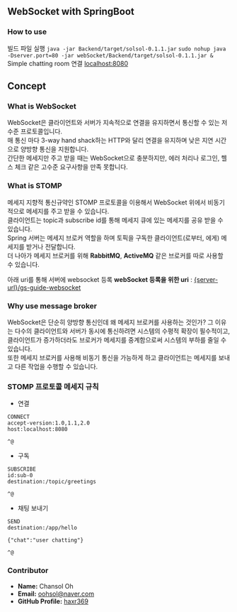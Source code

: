 ## WebSocket with SpringBoot

### How to use

빌드 파일 실행
`java -jar Backend/target/solsol-0.1.1.jar`
`sudo nohup java -Dserver.port=80 -jar webSocket/Backend/target/solsol-0.1.1.jar &`
Simple chatting room 연결 [localhost:8080](http://localhost:8080) 

## Concept

### What is WebSocket

WebSocket은 클라이언트와 서버가 지속적으로 연결을 유지하면서 통신할 수 있는 저수준 프로토콜입니다. <br/>
매 통신 마다 3-way hand shack하는 HTTP와 달리 연결을 유지하며 낮은 지연 시간으로 양방향 통신을 지원합니다. <br/>
간단한 메세지만 주고 받을 때는 WebSocket으로 충분하지만, 에러 처리나 로그인, 헬스 체크 같은 고수준 요구사항을 만족 못합니다.

### What is STOMP

메세지 지향적 통신규약인 STOMP 프로토콜을 이용해서 WebSocket 위에서 비동기적으로 메세지를 주고 받을 수 있습니다. <br/>
클라이언트는 topic과 subscribe id를 통해 메세지 큐에 있는 메세지를 공유 받을 수 있습니다. <br/>
Spring 서버는 메세지 브로커 역할을 하며 토픽을 구독한 클라이언트(로부터, 에게) 메세지를 받거나 전달합니다. <br/>
더 나아가 메세지 브로커를 위해 **RabbitMQ**, **ActiveMQ** 같은 브로커를 따로 사용할 수 있습니다.

아래 uri를 통해 서버에 websocket 등록
**webSocket 등록을 위한 uri** : [{server-url}/gs-guide-websocket](/gs-guide-websocket)

### Why use message broker

WebSocket은 단순히 양방향 통신인데 왜 메세지 브로커를 사용하는 것인가?
그 이유는 다수의 클라이언트와 서버가 동시에 통신하려면 시스템의 수평적 확장이 필수적이고, 클라이언트가 증가하더라도 브로커가 메세지를 중계함으로써 시스템의 부하를 줄일 수 있습니다. <br/>
또한 메세지 브로커를 사용해 비동기 통신을 가능하게 하고 클라이언트는 메세지를 보내고 다른 작업을 수행할 수 있습니다.  

### STOMP 프로토콜 메세지 규칙

- 연결
```
CONNECT
accept-version:1.0,1.1,2.0
host:localhost:8080

^@
```

- 구독
```
SUBSCRIBE
id:sub-0
destination:/topic/greetings

^@
```

- 채팅 보내기
```
SEND
destination:/app/hello

{"chat":"user chatting"}

^@
```

### Contributor

- **Name:** Chansol Oh
- **Email:** [oohsol@naver.com](mailto:oohsol@naver.com)
- **GitHub Profile:** [haxr369](https://github.com/haxr369?tab=followers)